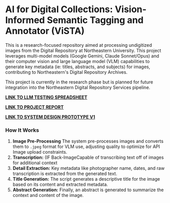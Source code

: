 # AI for Digital Collections: Vision-Informed Semantic Tagging and Annotator (ViSTA)

This is a research-focused repository aimed at processing undigitized images from the Digital Repository at Northeastern University. This project leverages multi-model models (Google Gemini, Claude Sonnet/Opus) and their computer vision and large language model (VLM) capabilities to generate key metadata (ie: titles, abstracts, and subjects) for images, contributing to Northeastern's Digital Repository Archives.

This project is currently in the research phase but is planned for future integration into the Northeastern Digital Repository Services pipeline.

**[LINK TO LLM TESTING SPREADSHEET](https://docs.google.com/spreadsheets/d/1R5ee1EAB3jAFGcf7yF1zcKy2gPfhhpjEfJ12hB3jQ3M/edit?usp=sharing)**

**[LINK TO PROJECT REPORT](https://docs.google.com/document/d/1D2Sl5qin717Rd5SLhbf8nJ0PCjrHwAxFPNjmyL1c4vk/edit?usp=sharing)**

**[LINK TO SYSTEM DESIGN PROTOTYPE V1](System_Design_(ROUGHDRAFT).pdf)**

### How It Works

1. **Image Pre-Processing** The system pre-processes images and converts them to `.jpeg` format for VLM use, adjusting quality to optimize for API Image upload constraints. 
2. **Transcription:** (IF Back-ImageCapable of transcribing text off of images for additional context
3. **Detail Extraction:** Key metadata like photographer name, dates, and raw transcription is extracted from the generated text.
4. **Title Generation:** The script generates a descriptive title for the image based on its content and extracted metadata.
5. **Abstract Generation:** Finally, an abstract is generated to summarize the context and content of the image.


